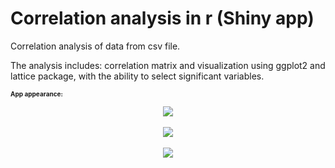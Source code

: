 # Correlation analysis in r (Shiny app)
Correlation analysis of data from csv file.

The analysis includes: correlation matrix and visualization using ggplot2 and lattice package, with the ability to select significant variables.

<b><h3 style="font-size:10">App appearance:</h3></b>

<p align="center">
  <img src="https://user-images.githubusercontent.com/84354098/195707510-7e491f6d-cf81-4a47-87d0-496174b15300.png" >
  <br><br>
  <img src="https://user-images.githubusercontent.com/84354098/195707716-39f5f530-4f29-4db6-9f9a-ef62e6515506.png" >
  <br><br>
  <img src="https://user-images.githubusercontent.com/84354098/195707761-470fe383-9ba9-4793-8a2e-93becae6ded0.png" >
</p>
